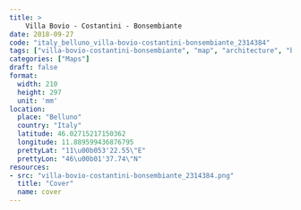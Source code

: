 ```yaml
---
title: > 
    Villa Bovio - Costantini - Bonsembiante
date: 2018-09-27
code: "italy_belluno_villa-bovio-costantini-bonsembiante_2314384"
tags: ["villa-bovio-costantini-bonsembiante", "map", "architecture", "buildings", "Belluno", "Italy"]
categories: ["Maps"]
draft: false
format:
  width: 210
  height: 297
  unit: 'mm'
location:
  place: "Belluno"
  country: "Italy"
  latitude: 46.02715217150362
  longitude: 11.889599436876795
  prettyLat: "11\u00b053'22.55\"E"
  prettyLon: "46\u00b01'37.74\"N"
resources:
- src: "villa-bovio-costantini-bonsembiante_2314384.png"
  title: "Cover"
  name: cover
---
```


